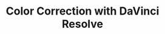 ---
layout: course
title: Color Correction with DaVinci Resolve
educator: Ollie Kenchington
image: /assets/images/courses/color-correction-with-davinci-resolve.jpg
course_url: https://www.mzed.com/courses/color-correction-with-davinci-resolve
description: Master color correction in DaVinci Resolve with hands-on exercises and practical workflows. Prepare for Blackmagic's certification exam.
lessons: 10
runtime: 7h 19m
position: 34
topics: editing, color-grading, filmmaking
show_stats: true
show_pricing: true
--- 